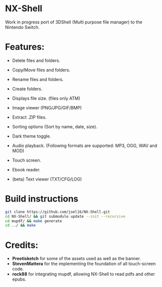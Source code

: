 # NX-Shell

Work in progress port of 3DShell (Multi purpose file manager) to the Nintendo Switch.

# Features:

- Delete files and folders.
- Copy/Move files and folders.
- Rename files and folders.
- Create folders.
- Displays file size. (files only ATM)
- Image viewer (PNG/JPG/GIF/BMP)
- Extract .ZIP files.
- Sorting options (Sort by name, date, size).
- Dark theme toggle.
- Audio playback. (Following formats are supported: MP3, OGG, WAV and MOD)
- Touch screen.
- Ebook reader.

- (beta) Text viewer (TXT/CFG/LOG)

# Build instructions

```bash
git clone https://github.com/joel16/NX-Shell.git
cd NX-Shell/ && git submodule update --init --recursive
cd mupdf/ && make generate
cd ../ && make
```

# Credits:

- **Preetisketch** for some of the assets used as well as the banner.
- **StevenMattera** for the implementing the foundation of all touch-screen code.
- **rock88** for integrating mupdf, allowing NX-Shell to read pdfs and other epubs.
